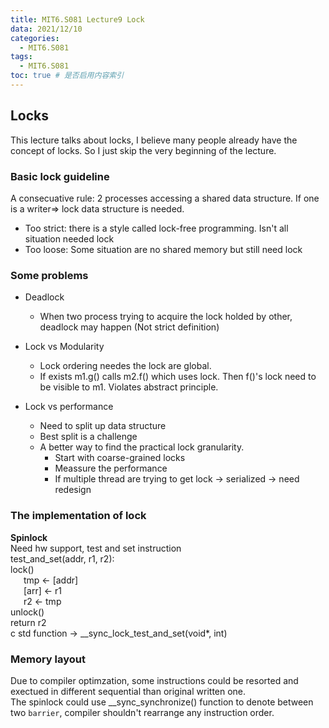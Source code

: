 ```yaml
---
title: MIT6.S081 Lecture9 Lock
data: 2021/12/10
categories:
  - MIT6.S081
tags:
  - MIT6.S081
toc: true # 是否启用内容索引
---
```




## Locks

This lecture talks about locks, I believe many people already have the concept of locks. So I just skip the very beginning of the lecture.

### Basic lock guideline
A consecuative rule: 2 processes accessing a shared data structure.
If one is a writer=> lock data structure is needed.  
* Too strict: there is a style called lock-free programming. Isn't all situation needed lock
* Too loose: Some situation are no shared memory but still need lock

### Some problems
* Deadlock
  * When two process trying to acquire the lock holded by other, deadlock may happen (Not strict definition)
* Lock vs Modularity
  * Lock ordering needes the lock are global.
  * If exists m1.g() calls m2.f() which uses lock. Then f()'s lock need to be visible to m1. Violates abstract principle.
  
* Lock vs performance
  * Need to split up data structure
  * Best split is a challenge
  * A better way to find the practical lock granularity.
    * Start with coarse-grained locks 
    * Meassure the performance
    * If multiple thread are trying to get lock -> serialized -> need redesign

### The implementation of lock
**Spinlock**  
Need hw support, test and set instruction  
test_and_set(addr, r1, r2):  
lock()  
&ensp;&ensp;&ensp;tmp <- [addr]  
&ensp;&ensp;&ensp;[arr] <- r1  
&ensp;&ensp;&ensp;r2   <- tmp  
unlock()  
return r2  
c std function -> __sync_lock_test_and_set(void*, int)

### Memory layout
Due to compiler optimzation, some instructions could be resorted and exectued in different sequential than original written one.  
The spinlock could use __sync_synchronize() function to denote between two `barrier`, compiler shouldn't rearrange any instruction order.

